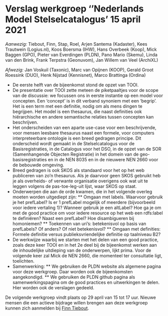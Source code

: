 # Verslag werkgroep ‘’Nederlands Model Stelselcatalogus’ 15 april 2021

*Aanwezig:* Tiebout, Finn, Stap, Roel, Arjen Santema (Kadaster), Kees Trautwein (Logius.nl), Koos Boersma (IHW), Hans Overbeek (Koop), Mick Baggen (GPO), Pieter van Everdingen (PLDN),  Pano Mario (Skemu), Linda van den Brink, Frank Terpstra (Geonuvom), Jan Willem van Veel (ArchiXL)

*Afwezig:* Jan Voskuil (Taxonic), Marc van Opijnen (KOOP), Gerald Groot Roessink (DUO), Henk Nijstad (Kennisnet), Marco Brattinga (Ordina)

*	De eerste helft van de bijeenkomst stond de opzet van TOOI.
*	De presentatie over TOOI zette meteen de piketpaaltjes voor de scope van de discussie: 
we focussen ons in eerste instantie op een model voor concepten. Een ‘concept’ is in dit verband synoniem met een ‘begrip’. Het is een term met een definitie, nodig om als mens dingen te begrijpen. Het model is een thesaurus, die naast definities ook hiërarchische en andere semantische relaties tussen concepten kan beschrijven.
*	Het onderscheiden van een aparte use-case voor een beschrijvende, voor mensen leesbare thesaurus naast een formele, voor computers interpreteerbare ontologie is een breed gedragen principe. Dit onderscheid wordt gemaakt in de Stelselcatalogus voor de Basisregistraties, in de Catalogus voor het DSO, in de opzet van de SOR (Samenhangende Objecten Registratie) in het domein van de geo-basisregistraties en in de NEN 8035 en in de nieuwere NEN 2660 voor de bebouwde omgeving.
*	Breed gedragen is ook SKOS als standaard voor het op het web publiceren van zo’n thesaurus. Als je daarvoor geen SKOS gebruikt heb je als overheids- of verwante organisatie overigens ook wat uit te leggen volgens de pas-toe-leg-uit lijst, waar SKOS op staat.
*	Onderwerpen die aan de orde kwamen, die in het volgende overleg moeten worden uitgediept zijn:
**	Omgaan met labels. Waarvoor gebruik je het prefLabel? Is er 1 prefLabel mogelijk of meerdere (bijvoorbeeld voor iedere vertaling 1)? Wanneer gebruik je een altLabel? Hoe ga je om met de good practice om voor iedere resource op het web een rdfs:label te definiëren? Naast een prefLabel? Hoe disambigueren bij homoniemen? 
**	Toekennen van uri’s: betekenisvol op basis van prefLabels? Of anders? Of niet betekenisvol?
**	Omgaan met definities: Formele definitie versus publieksvriendelijke definitie op taalniveau B2?
*	De werkwijze waarbij we starten met het delen van een good practice, zoals deze keer TOOI en in het 2e deel bij de bijeenkomst werken aan de inhoudelijke uitdieping van de onderwerpen, lijkt prima. Voor de volgende keer zal Mick de NEN 2660, die momenteel ter consultatie ligt, toelichten.
*	Samenwerking:
** We gebruiken de PLDN website als algemene pagina voor deze werkgroep. Daar worden ook de bijeenkomsten aangekondigd.
** We gebruiken de PLDN github pagina als samenwerkingspagina om de good practices en uitwerkingen te delen. Hier worden ook de verslagen gedeeld.

De volgende werkgroep vindt plaats op 29 april van 15 tot 17 uur. Nieuwe mensen die een actieve bijdrage willen brengen aan deze werkgroep kunnen zich aanmelden bij [Finn Tiebout](mailto:finn.tibout@kadaster.nl).
